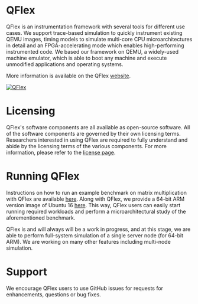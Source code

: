 # QFlex #

QFlex is an instrumentation framework with several tools for different use cases. We support trace-based simulation to quickly instrument existing QEMU images, timing models to simulate multi-core CPU microarchitectures in detail and an FPGA-accelerating mode which enables high-performing instrumented code. We based our framework on QEMU, a widely-used machine emulator, which is able to boot any machine and execute unmodified applications and operating systems. 

More information is available on the QFlex [website][qfw].

[![QFlex](http://qflex.epfl.ch/wp-content/uploads/2018/09/QFlex.png)](http://qflex.epfl.ch/)

# Licensing #

QFlex's software components are all available as open-source software. All of the software components are governed by 
their own licensing terms. Researchers interested in using QFlex are required to fully understand and abide by the 
licensing terms of the various components. For more information, please refer to the [license page][qfl].

# Running QFlex #

Instructions on how to run an example benchmark on matrix multiplication with QFlex are available [here][qfd]. Along with QFlex, we provide a 64-bit ARM version image of Ubuntu 16 [here][qfi]. This way, QFlex users can easily start running required workloads and perform a microarchitectural study of the aforementioned benchmark.

QFlex is and will always will be a work in progress, and at this stage, we are able to perform full-system simulation of a single server node (for 64-bit ARM). We are working on many other features including multi-node simulation.

# Support #

We encourage QFlex users to use GitHub issues for requests for enhancements, questions or bug fixes.

[qfw]: http://qflex.epfl.ch/
[qfl]: http://qflex.epfl.ch/license/
[qfd]: http://qflex.epfl.ch/download/
[qfi]: https://github.com/parsa-epfl/images/tree/arm

